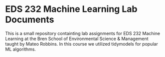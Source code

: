 # EDS 232 Machine Learning Lab Documents

This is a small repository containting lab assignments for EDS 232 Machine Learning at the Bren School of Environmental Science & Management taught by Mateo Robbins. In this course we utilized tidymodels for popular ML algorithms.
